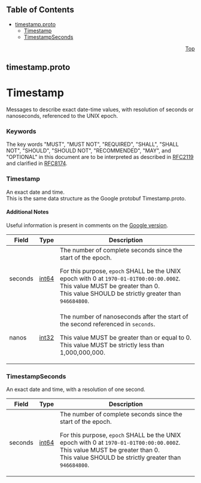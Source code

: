 ## Table of Contents

- [timestamp.proto](#timestamp-proto)
    - [Timestamp](#proto-Timestamp)
    - [TimestampSeconds](#proto-TimestampSeconds)
  



<a name="timestamp-proto"></a>
<p align="right"><a href="#top">Top</a></p>

## timestamp.proto
# Timestamp
Messages to describe exact date-time values, with resolution of seconds or
nanoseconds, referenced to the UNIX epoch.

### Keywords
The key words "MUST", "MUST NOT", "REQUIRED", "SHALL", "SHALL NOT",
"SHOULD", "SHOULD NOT", "RECOMMENDED", "MAY", and "OPTIONAL" in this
document are to be interpreted as described in
[RFC2119](https://www.ietf.org/rfc/rfc2119) and clarified in
[RFC8174](https://www.ietf.org/rfc/rfc8174).


<a name="proto-Timestamp"></a>

### Timestamp
An exact date and time.<br/>
This is the same data structure as the Google protobuf Timestamp.proto.

#### Additional Notes
Useful information is present in comments on the
[Google version](https://github.com/google/protobuf/blob/master/src/google/protobuf/timestamp.proto).


| Field | Type | Description |
| ----- | ---- | ----------- |
| seconds | [int64](#int64) | The number of complete seconds since the start of the epoch. <p> For this purpose, `epoch` SHALL be the UNIX epoch with 0 at `1970-01-01T00:00:00.000Z`.<br/> This value MUST be greater than 0.<br/> This value SHOULD be strictly greater than `946684800`. |
| nanos | [int32](#int32) | The number of nanoseconds after the start of the second referenced in `seconds`. <p> This value MUST be greater than or equal to 0.<br/> This value MUST be strictly less than 1,000,000,000. |






<a name="proto-TimestampSeconds"></a>

### TimestampSeconds
An exact date and time, with a resolution of one second.


| Field | Type | Description |
| ----- | ---- | ----------- |
| seconds | [int64](#int64) | The number of complete seconds since the start of the epoch. <p> For this purpose, `epoch` SHALL be the UNIX epoch with 0 at `1970-01-01T00:00:00.000Z`.<br/> This value MUST be greater than 0.<br/> This value SHOULD be strictly greater than `946684800`. |





 <!-- end messages -->

 <!-- end enums -->

 <!-- end HasExtensions -->

 <!-- end services -->



